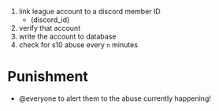 1. link league account to a discord member ID
    - (discord_id)
2. verify that account
3. write the account to database
4. check for s10 abuse every `n` minutes

# Punishment
- @everyone to alert them to the abuse currently happening!